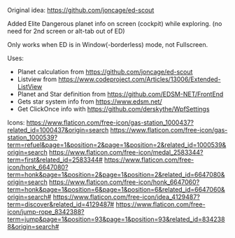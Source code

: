 Original idea:
https://github.com/joncage/ed-scout

Added Elite Dangerous planet info on screen (cockpit) while exploring. (no need for 2nd screen or alt-tab out of ED)

Only works when ED is in Window(-borderless) mode, not Fullscreen.

Uses:
- Planet calculation from https://github.com/joncage/ed-scout
- Listview from https://www.codeproject.com/Articles/13006/Extended-ListView
- Planet and Star definition from https://github.com/EDSM-NET/FrontEnd
- Gets star system info from https://www.edsm.net/
- Get ClickOnce info with https://github.com/derskythe/WpfSettings

Icons:
https://www.flaticon.com/free-icon/gas-station_1000437?related_id=1000437&origin=search
https://www.flaticon.com/free-icon/gas-station_1000539?term=refuel&page=1&position=2&page=1&position=2&related_id=1000539&origin=search
https://www.flaticon.com/free-icon/medal_2583344?term=first&related_id=2583344#
https://www.flaticon.com/free-icon/honk_6647080?term=honk&page=1&position=2&page=1&position=2&related_id=6647080&origin=search
https://www.flaticon.com/free-icon/honk_6647060?term=honk&page=1&position=6&page=1&position=6&related_id=6647060&origin=search#
https://www.flaticon.com/free-icon/idea_4129487?term=discover&related_id=4129487#
https://www.flaticon.com/free-icon/jump-rope_8342388?term=jump&page=1&position=93&page=1&position=93&related_id=8342388&origin=search#
